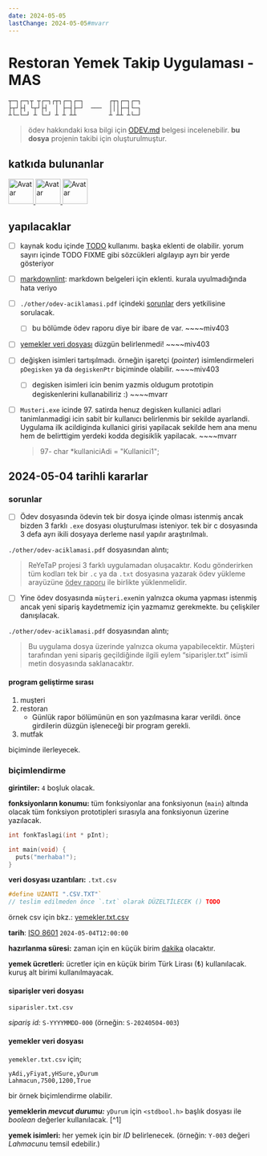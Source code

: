 ```yaml
---
date: 2024-05-05
lastChange: 2024-05-05#mvarr
---
```


<!--BELGEYİ DÜZENLEYECEK KİŞİ:
    - girintiler iki boşluk olacak biçimide yazılmıştır.
    - üstteki `lastChange` girdisini uygun biçimide değiştirebilirsin
    - eklediğin yapılacaklar girdisinin sonuna `~~~~isim` yazman güzel olabilir.
    - KOLAY GELSİN -->

# Restoran Yemek Takip Uygulaması - MAS

```text
┬─┐┌─┐┬ ┬┌─┐┌┬┐┌─┐┌─┐       ┌┬┐┌─┐┌─┐
├┬┘├┤ └┬┘├┤  │ ├─┤├─┘  ───  │││├─┤└─┐
┴└─└─┘ ┴ └─┘ ┴ ┴ ┴┴         ┴ ┴┴ ┴└─┘
```

> ödev hakkındaki kısa bilgi için [ODEV.md](https://github.com/miv403/reyetap-mas/blob/master/ODEV.md) belgesi incelenebilir.
> **bu dosya** projenin takibi için oluşturulmuştur.

## katkıda bulunanlar

<a href="https://github.com/mvarr">
  <img src="https://avatars.githubusercontent.com/u/147834815?v=4" alt="Avatar" height=50>
</a>
<a href="https://github.com/miv403">
  <img src="https://avatars.githubusercontent.com/u/62180556?v=4" alt="Avatar" height=50>
</a>
<a href="https://github.com/Dartsemih">
  <img src="https://avatars.githubusercontent.com/u/165713244?v=4" alt="Avatar" height=50>
</a>

## yapılacaklar

- [ ] kaynak kodu içinde [TODO](https://marketplace.visualstudio.com/items?itemName=Gruntfuggly.todo-tree) kullanımı. başka eklenti de olabilir. yorum sayırı içinde TODO FIXME gibi sözcükleri algılayıp ayrı bir yerde gösteriyor
- [ ] [markdownlint](https://marketplace.visualstudio.com/items?itemName=DavidAnson.vscode-markdownlint): markdown belgeleri için eklenti. kurala uyulmadığında hata veriyo
- [ ] `./other/odev-aciklamasi.pdf` içindeki [sorunlar](#sorunlar) ders yetkilisine sorulacak.
  - [ ] bu bölümde ödev raporu diye bir ibare de var. ~~~~miv403
- [ ] [yemekler veri dosyası](#yemekler-veri-dosyası) düzgün belirlenmedi! ~~~~miv403
- [ ] değişken isimleri tartışılmadı. örneğin işaretçi (*pointer*) isimlendirmeleri `pDegisken` ya da `degiskenPtr` biçiminde olabilir. ~~~~miv403
  - [ ] degisken isimleri icin benim yazmis oldugum prototipin degiskenlerini kullanabiliriz :) ~~~~mvarr
- [ ] `Musteri.exe` icinde 97. satirda henuz degisken kullanici adlari tanimlanmadigi icin sabit bir kullanıcı belirlenmis bir sekilde ayarlandi. Uygulama ilk acildiginda kullanici girisi yapilacak sekilde hem ana menu hem de belirttigim yerdeki kodda degisiklik yapilacak. ~~~~mvarr

  > 97- char *kullaniciAdi = "Kullanici1";

## 2024-05-04 tarihli kararlar

### sorunlar

- [ ] Ödev dosyasında ödevin tek bir dosya içinde olması istenmiş ancak bizden 3 farklı `.exe` dosyası oluşturulması isteniyor. tek bir c dosyasında 3 defa ayrı ikili dosyaya derleme nasıl yapılır araştırılmalı.

`./other/odev-aciklamasi.pdf` dosyasından alıntı;
> ReYeTaP projesi 3 farklı uygulamadan oluşacaktır.
> Kodu gönderirken tüm kodları tek bir `.c` ya da `.txt` dosyasına yazarak ödev yükleme
> arayüzüne <u>ödev raporu</u> ile birlikte yüklenmelidir.

- [ ] Yine ödev dosyasında `müşteri.exe`nin yalnızca okuma yapması istenmiş ancak yeni sipariş kaydetmemiz için yazmamız gerekmekte. bu çelişkiler danışılacak.

`./other/odev-aciklamasi.pdf` dosyasından alıntı;
> Bu uygulama dosya
> üzerinde yalnızca okuma yapabilecektir. Müşteri tarafından yeni sipariş geçildiğinde
> ilgili eylem “siparişler.txt” isimli metin dosyasında saklanacaktır.

#### program geliştirme sırası

1. muşteri
2. restoran
    - Günlük rapor bölümünün en son yazılmasına karar verildi. önce girdilerin düzgün işleneceği bir program gerekli.
3. mutfak

biçiminde ilerleyecek.

### biçimlendirme

**girintiler:** `4` boşluk olacak.

**fonksiyonların konumu:** tüm fonksiyonlar ana fonksiyonun (`main`) altında olacak tüm fonksiyon prototipleri sırasıyla ana fonksiyonun üzerine yazılacak.

```C
int fonkTaslagi(int * pInt);

int main(void) {
  puts("merhaba!");
}
```

**veri dosyası uzantıları:** `.txt.csv`

```C
#define UZANTI ".CSV.TXT"`
// teslim edilmeden önce `.txt` olarak DÜZELTİLECEK () TODO
```

örnek csv için bkz.: [yemekler.txt.csv](#yemekler-veri-dosyası)

**tarih**: [ISO 8601](https://en.wikipedia.org/wiki/ISO_8601) `2024-05-04T12:00:00`

**hazırlanma süresi:** zaman için en küçük birim [dakika](https://en.wikipedia.org/wiki/Minute) olacaktır.

**yemek ücretleri:** ücretler için en küçük birim Türk Lirası (₺) kullanılacak. kuruş alt birimi kullanılmayacak.

#### siparişler veri dosyası

`siparisler.txt.csv`

*sipariş id:* `S-YYYYMMDD-000` (örneğin: `S-20240504-003`)

#### yemekler veri dosyası

`yemekler.txt.csv` için;

```csv
yAdi,yFiyat,yHSure,yDurum
Lahmacun,7500,1200,True
```

bir örnek biçimlendirme olabilir.

**yemeklerin *mevcut durumu:*** `yDurum` için `<stdbool.h>` başlık dosyası ile *boolean* değerler kullanılacak. [^1]

**yemek isimleri:** her yemek için bir *ID* belirlenecek. (örneğin: `Y-003` değeri *Lahmacun*u temsil edebilir.)

<!--MARKDOWN LINT BOS YAPMASIN DİYE VAR-->
<!-- markdownlint-configure-file { 
  "no-inline-html": {
    "allowed_elements": [
  "a",
  "img",
  "u",
  "br",
    ]
  }
} -->